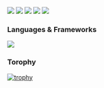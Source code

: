 ![](http://github-profile-summary-cards.vercel.app/api/cards/profile-details?username=kazuki47&theme=dracula)
![](http://github-profile-summary-cards.vercel.app/api/cards/repos-per-language?username=kazuki47&theme=dracula)
![](http://github-profile-summary-cards.vercel.app/api/cards/most-commit-language?username=kazuki47&theme=dracula)
![](http://github-profile-summary-cards.vercel.app/api/cards/stats?username=kazuki47&theme=dracula)
![](http://github-profile-summary-cards.vercel.app/api/cards/productive-time?username=kazuki47&theme=dracula&utcOffset=9)

### Languages & Frameworks
![](https://skillicons.dev/icons?i=python,js,ts,vue,html,css,react,nextjs,express,nestjs)


### Torophy
[![trophy](https://github-profile-trophy.vercel.app/?username=kazuki47&thema=dracula&margin-w=15&margin-h-15&column=7)](https://github.com/ryo-ma/github-profile-trophy)
